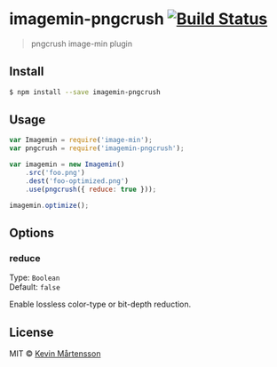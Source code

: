# imagemin-pngcrush [![Build Status](https://travis-ci.org/kevva/imagemin-pngcrush.svg?branch=master)](https://travis-ci.org/kevva/imagemin-pngcrush)

> pngcrush image-min plugin

## Install

```bash
$ npm install --save imagemin-pngcrush
```

## Usage

```js
var Imagemin = require('image-min');
var pngcrush = require('imagemin-pngcrush');

var imagemin = new Imagemin()
    .src('foo.png')
    .dest('foo-optimized.png')
    .use(pngcrush({ reduce: true }));

imagemin.optimize();
```

## Options

### reduce

Type: `Boolean`  
Default: `false`

Enable lossless color-type or bit-depth reduction.

## License

MIT © [Kevin Mårtensson](https://github.com/kevva)
